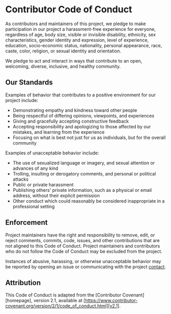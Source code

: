 # Contributor Code of Conduct

As contributors and maintainers of this project, we pledge to make participation in our 
project a harassment-free experience for everyone, regardless of age, body size, visible 
or invisible disability, ethnicity, sex characteristics, gender identity and expression, 
level of experience, education, socio-economic status, nationality, personal appearance, 
race, caste, color, religion, or sexual identity and orientation.

We pledge to act and interact in ways that contribute to an open, welcoming,
diverse, inclusive, and healthy community.

## Our Standards

Examples of behavior that contributes to a positive environment for our
project include:

* Demonstrating empathy and kindness toward other people
* Being respectful of differing opinions, viewpoints, and experiences
* Giving and gracefully accepting constructive feedback
* Accepting responsibility and apologizing to those affected by our mistakes,
  and learning from the experience
* Focusing on what is best not just for us as individuals, but for the overall
  community

Examples of unacceptable behavior include:

* The use of sexualized language or imagery, and sexual attention or advances of
  any kind
* Trolling, insulting or derogatory comments, and personal or political attacks
* Public or private harassment
* Publishing others' private information, such as a physical or email address,
  without their explicit permission
* Other conduct which could reasonably be considered inappropriate in a
  professional setting

## Enforcement

Project maintainers have the right and responsibility to remove, edit, or reject comments,
commits, code, issues, and other contributions that are not aligned to this Code of Conduct. 
Project maintainers and contributors who do not follow the Code of Conduct may be excluded 
from the project.

Instances of abusive, harassing, or otherwise unacceptable behavior may be reported by 
opening an issue or communicating with the project 
[contact](https://github.com/SNARL1/translocation#contact).

## Attribution

This Code of Conduct is adapted from the [Contributor Covenant][homepage],
version 2.1, available at
[https://www.contributor-covenant.org/version/2/1/code_of_conduct.html][v2.1].
